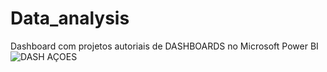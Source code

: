 # Data_analysis
Dashboard com projetos autoriais de DASHBOARDS no Microsoft Power BI
![DASH AÇOES](https://github.com/alevergani/Data_analysis/assets/114620960/8c06bb34-91c1-47c3-b06d-c6f0d81eb024)
